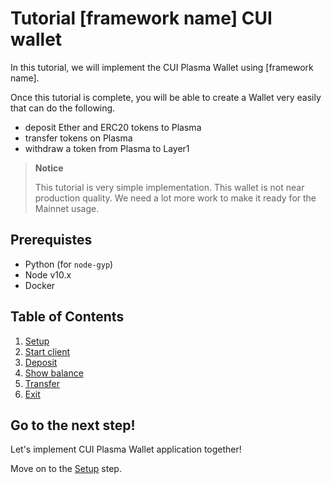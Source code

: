 # Tutorial [framework name] CUI wallet

In this tutorial, we will implement the CUI Plasma Wallet using [framework name].

Once this tutorial is complete, you will be able to create a Wallet very easily that can do the following.

- deposit Ether and ERC20 tokens to Plasma
- transfer tokens on Plasma
- withdraw a token from Plasma to Layer1

> **Notice**
>
> This tutorial is very simple implementation. This wallet is not near production quality. We need a lot more work to make it ready for the Mainnet usage.

## Prerequistes

- Python (for `node-gyp`)
- Node v10.x
- Docker

## Table of Contents

1. [Setup](/tutorial/setup.md)
2. [Start client](/tutorial/start-client.md)
3. [Deposit](/tutorial/deposit.md)
4. [Show balance](/tutorial/show-balance.md)
5. [Transfer](/tutorial/transfer.md)
6. [Exit](/tutorial/exit.md)

## Go to the next step!

Let's implement CUI Plasma Wallet application together!

Move on to the [Setup](/tutorial/setup.md) step.
